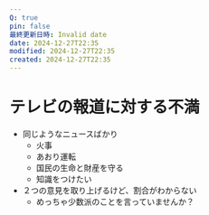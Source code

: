 ```yaml
---
Q: true
pin: false
最終更新日時: Invalid date
date: 2024-12-27T22:35
modified: 2024-12-27T22:35
created: 2024-12-27T22:35
---
```

# テレビの報道に対する不満

- 同じようなニュースばかり
    - 火事
    - あおり運転
    - 国民の生命と財産を守る
    - 知識をつけたい
- ２つの意見を取り上げるけど、割合がわからない
    - めっちゃ少数派のことを言っていませんか？